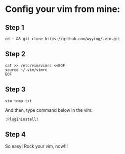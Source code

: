 Config your vim from mine:
==============

Step 1
--------------
```shell
cd ~ && git clone https://github.com/wyying/.vim.git
```

Step 2
--------------
```shell
cat >> /etc/vim/vimrc <<EOF
source ~/.vim/vimrc 
EOF
```

Step 3
--------------
```shell
vim temp.txt
```

And then, type command below in the vim:
```shell
:PluginInstall!
```

Step 4
--------------
So easy! Rock your vim, now!!!


